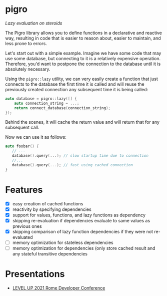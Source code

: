 # pigro
_Lazy evaluation on steroids_

The Pigro library allows you to define functions in a declarative and reactive way, resulting in code that is easier to reason about, easier to maintain, and less prone to errors.

Let's start out with a simple example. Imagine we have some code that may use some database, but connecting to it is a relatively expensive operation. Therefore, you'd want to postpone the connection to the database until it is absolutely necessary.

Using the `pigro::lazy` utility, we can very easily create a function that just connects to the database the first time it is called and will reuse the previously created connection any subsequent time it is being called:

```c++
auto database = pigro::lazy([] {
    auto connection_string = ...;
    return connect_database(connection_string);
});
```

Behind the scenes, it will cache the return value and will return that for any subsequent call.

Now we can use it as follows:

```c++
auto foobar() {
   // ...
   database().query(...); // slow startup time due to connection
   //... 
   database().query(...); // fast using cached connection
}
```

# Features
- [x] easy creation of cached functions 
- [x] reactivity by specifying dependencies
- [x] support for values, functions, and lazy functions as dependency
- [x] skipping re-evaluation if dependencies evaluate to same values as previous ones
- [x] skipping comparison of lazy function dependencies if they were not re-evaluated
- [ ] memory optimization for stateless dependencies
- [ ] memory optimization for dependencies (only store cached result and any stateful transitive dependencies

# Presentations
- [LEVEL UP 2021 Rome Developer Conference](https://github.com/erikvalkering/pigro_presentation_levelup2021/releases/download/v1/presentation.pdf)
